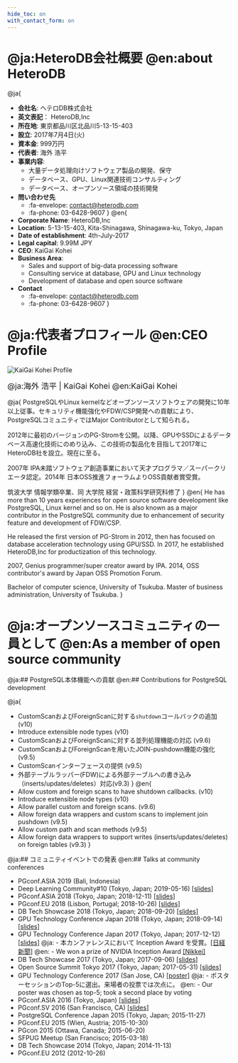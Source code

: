 ```yaml
---
hide_toc: on
with_contact_form: on
---
```


<h1 class="section" id="about_heterodb">
@ja:HeteroDB会社概要
@en:about HeteroDB
</h1>

@ja{
- **会社名**: ヘテロDB株式会社
- **英文表記**： HeteroDB,Inc
- **所在地**: 東京都品川区北品川5-13-15-403
- **設立**: 2017年7月4日(火)
- **資本金**: 999万円
- **代表者**: 海外 浩平
- **事業内容**:
    - 大量データ処理向けソフトウェア製品の開発、保守
    - データベース、GPU、Linux関連技術コンサルティング
    - データベース、オープンソース領域の技術開発
- **問い合わせ先**
    - :fa-envelope: contact@heterodb.com
    - :fa-phone: 03-6428-9607
}
@en{
- **Corporate Name**: HeteroDB,Inc
- **Location**: 5-13-15-403, Kita-Shinagawa, Shinagawa-ku, Tokyo, Japan
- **Date of establishment**: 4th-July-2017
- **Legal capital**: 9.99M JPY
- **CEO**: KaiGai Kohei
- **Business Area**:
    - Sales and support of big-data processing software
    - Consulting service at database, GPU and Linux technology
    - Development of database and open source software
- **Contact**
    - :fa-envelope: contact@heterodb.com
    - :fa-phone: 03-6428-9607
}

<!--
<h1 class="section" id="location">
@ja:会社所在地
@en:Office Location
</h1>

@ja{
- JR横須賀線 西大井駅より徒歩1分
}
@en{
- 1 min on walk from the Nishiooi-station at JR Yokosuka-line
    - 13min from Tokyo-station, 4min from Shinagawa-station on the Yokosuka-line
}
<iframe src="https://www.google.com/maps/d/embed?mid=1H35V4uTydwyscuOomnBNQOqcNK8&hl=ja" width="640" height="480"></iframe>
-->

<h1 class="section" id="team">
@ja:代表者プロフィール
@en:CEO Profile
</h1>

![KaiGai Kohei Profile](./img/kaigai_profile.jpg)

<span style="font-size: 125%">
@ja:海外 浩平 | KaiGai Kohei
@en:KaiGai Kohei
</span>

@ja{
PostgreSQLやLinux kernelなどオープンソースソフトウェアの開発に10年以上従事。セキュリティ機能強化やFDW/CSP開発への貢献により、PostgreSQLコミュニティではMajor Contributorとして知られる。

2012年に最初のバージョンのPG-Stromを公開。以降、GPUやSSDによるデータベース高速化技術にのめり込み、この技術の製品化を目指して2017年にHeteroDB社を設立。現在に至る。

2007年 IPA未踏ソフトウェア創造事業において天才プログラマ／スーパークリエータ認定。2014年 日本OSS推進フォーラムよりOSS貢献者賞受賞。

筑波大学 情報学類卒業、同 大学院 経営・政策科学研究科修了
}
@en{
He has more than 10 years experiences for open source software development like PostgreSQL, Linux kernel and so on. He is also known as a major contributor in the PostgreSQL community due to enhancement of security feature and development of FDW/CSP.

He released the first version of PG-Strom in 2012, then has focused on database acceleration technology using GPU/SSD. In 2017, he established HeteroDB,Inc for productization of this technology.

2007, Genius programmer/super creator award by IPA. 2014, OSS contributor's award by Japan OSS Promotion Forum.

Bachelor of computer science, University of Tsukuba. Master of business administration, University of Tsukuba.
}

<h1 class="section" id="oss_community">
@ja:オープンソースコミュニティの一員として
@en:As a member of open source community
</h1>

@ja:## PostgreSQL本体機能への貢献
@en:## Contributions for PostgreSQL development

@ja{
- CustomScanおよびForeignScanに対する`shutdown`コールバックの追加 (v10)
- Introduce extensible node types (v10)
- CustomScanおよびForeignScanに対する並列処理機能の対応 (v9.6)
- CustomScanおよびForeignScanを用いたJOIN-pushdown機能の強化 (v9.5)
- CustomScanインターフェースの提供 (v9.5)
- 外部テーブルラッパー(FDW)による外部テーブルへの書き込み（inserts/updates/deletes）対応(v9.3)
}
@en{
- Allow custom and foreign scans to have shutdown callbacks. (v10)
- Introduce extensible node types (v10)
- Allow parallel custom and foreign scans. (v9.6)
- Allow foreign data wrappers and custom scans to implement join pushdown (v9.5)
- Allow custom path and scan methods (v9.5)
- Allow foreign data wrappers to support writes (inserts/updates/deletes) on foreign tables (v9.3)
}

@ja:## コミュニティイベントでの発表
@en:## Talks at community conferences

- PGconf.ASIA 2019 (Bali, Indonesia)
- Deep Learning Community#10 (Tokyo, Japan; 2019-05-16) [[slides]](https://www.slideshare.net/kaigai/20190516dlc10pgstrom)
- PGconf.ASIA 2018 (Tokyo, Japan; 2018-12-11) [[slides]](https://www.slideshare.net/kaigai/20181211-pgconfasia-nvmessdgpu-for-bigdata)
- PGconf.EU 2018 (Lisbon, Portugal; 2018-10-26) [[slides]](https://www.slideshare.net/kaigai/20181016pgconfeussd2gpumulti)
- DB Tech Showcase 2018 (Tokyo, Japan; 2018-09-20) [[slides]](https://www.slideshare.net/kaigai/20181016pgconfeussd2gpumulti)
- GPU Technology Conference Japan 2018 (Tokyo, Japan; 2018-09-14) [[slides]](https://www.slideshare.net/kaigai/20180914-gtcj-inception-heterodb)
- GPU Technology Conference Japan 2017 (Tokyo, Japan; 2017-12-12) [[slides]](https://www.slideshare.net/kaigai/20171212gtcjapaninceptionsummtheterodb)
@ja:    - 本カンファレンスにおいて Inception Award を受賞。[[日経新聞]](https://www.nikkei.com/article/DGXMZO24542480S7A211C1XY0000/)
@en:    - We won a prize of NVIDIA Inception Award [[Nikkei]](https://www.nikkei.com/article/DGXMZO24542480S7A211C1XY0000/)
- DB Tech Showcase 2017 (Tokyo, Japan; 2017-09-06) [[slides]](https://www.slideshare.net/kaigai/gpussd-accelerates-postgresql-challenge-towards-query-processing-throughput-10gbs)
- Open Source Summit Tokyo 2017 (Tokyo, Japan; 2017-05-31) [[slides]](https://www.slideshare.net/kaigai/20170602ossummitanintelligentstorage)
- GPU Technology Conference 2017 (San Jose, CA) [[poster]](blob/P7130_KAIGAI_SSD2GPU.pdf)
@ja:    - ポスターセッションのTop-5に選出。来場者の投票では次点に。
@en:    - Our poster was chosen as top-5; took a second place by voting
- PGconf.ASIA 2016 (Tokyo, Japan) [[slides]](https://www.slideshare.net/kaigai/pgconfasia2016-plcuda)
- PGconf.SV 2016 (San Francisco, CA) [[slides]](https://www.slideshare.net/kaigai/pgconfsv2016-plcuda)
- PostgreSQL Conference Japan 2015 (Tokyo, Japan; 2015-11-27)
- PGconf.EU 2015 (Wien, Austria; 2015-10-30)
- PGcon 2015 (Ottawa, Canada; 2015-06-20)
- SFPUG Meetup (San Francisco; 2015-03-18)
- DB Tech Showcase 2014 (Tokyo, Japan; 2014-11-13)
- PGconf.EU 2012 (2012-10-26)

